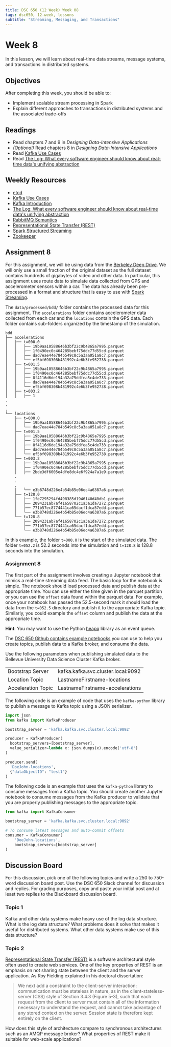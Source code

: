 ```yaml
---
title: DSC 650 (12 Week) Week 08
tags: dsc650, 12-week, lessons
subtitle: "Streaming, Messaging, and Transactions"
---
```


# Week 8

In this lesson, we will learn about real-time data streams, message systems, and transactions in distributed systems. 

## Objectives

After completing this week, you should be able to:

* Implement scalable stream processing in Spark
* Explain different approaches to transactions in distributed systems and the associated trade-offs

## Readings

* Read chapters 7 and 9 in *Designing Data-Intensive Applications*
* *(Optional)* Read chapters 8 in *Designing Data-Intensive Applications*
* Read [Kafka Use Cases][kafka-use-cases]
* Read [The Log: What every software engineer should know about real-time data's unifying abstraction][kafka-the-log]

## Weekly Resources

* [etcd][etcd]
* [Kafka Use Cases][kafka-use-cases]
* [Kafka Introduction][kafka-introduction]
* [The Log: What every software engineer should know about real-time data's unifying abstraction][kafka-the-log]
* [RabbitMQ Semantics][rabbitmq-semantics]
* [Representational State Transfer \(REST\)][fielding-rest]
* [Spark Structured Streaming][spark-structured-streaming]
* [Zookeeper][zookeeper]

## Assignment 8

For this assignment, we will be using data from the [Berkeley Deep Drive][berkeley-deepdrive]. We will only use a small fraction of the original dataset as the full dataset contains hundreds of gigabytes of video and other data. In particular, this assignment uses route data to simulate data collected from GPS and accelerometer sensors within a car. The data has already been pre-processed in a format and structure that is easy to use with [Spark Streaming][spark-structured-streaming]. 

The `data/processed/bdd/` folder contains the processed data for this assignment. The `accelerations` folder contains accelerometer data collected from each car and the `locations` contain the GPS data. Each folder contains sub-folders organized by the timestamp of the simulation. 

```shell
bdd
├── accelerations
│   ├── t=000.0
│   │   ├── 19b9aa10588646b3bf22c9b4865a7995.parquet
│   │   ├── 1f0490ec0c464285bebf75ddc77d55cd.parquet
│   │   ├── dad7eae44e784b549c8c5a3aa051a8c7.parquet
│   │   └── ef5bf698308b481992c4e6b3fe952738.parquet
│   ├── t=001.5
│   │   ├── 19b9aa10588646b3bf22c9b4865a7995.parquet
│   │   ├── 1f0490ec0c464285bebf75ddc77d55cd.parquet
│   │   ├── 8f4116d6de194a32a75ddfea5c4de733.parquet
│   │   ├── dad7eae44e784b549c8c5a3aa051a8c7.parquet
│   │   └── ef5bf698308b481992c4e6b3fe952738.parquet
│   ├── t=003.2
│   │   ├── 1
.
.
.
└── locations
    ├── t=000.0
    │   ├── 19b9aa10588646b3bf22c9b4865a7995.parquet
    │   └── dad7eae44e784b549c8c5a3aa051a8c7.parquet
    ├── t=001.5
    │   ├── 19b9aa10588646b3bf22c9b4865a7995.parquet
    │   ├── 1f0490ec0c464285bebf75ddc77d55cd.parquet
    │   ├── 8f4116d6de194a32a75ddfea5c4de733.parquet
    │   ├── dad7eae44e784b549c8c5a3aa051a8c7.parquet
    │   └── ef5bf698308b481992c4e6b3fe952738.parquet
    ├── t=003.2
    │   ├── 19b9aa10588646b3bf22c9b4865a7995.parquet
    │   ├── 1f0490ec0c464285bebf75ddc77d55cd.parquet
    │   ├── 2bde3df6005e4dfe8dc4e6f924a7a1e9.parquet
    .
    .
    .
    │   └── e3b8748d226e4b54b85e06ec4a6387a6.parquet
    ├── t=128.0
    │   ├── 1fe7295294fd498385d1946140d40db1.parquet
    │   ├── 2094231ab7af41658702c1a3a1da7272.parquet
    │   ├── 771b57ec8774441ca65dacf1dca57edd.parquet
    │   └── e3b8748d226e4b54b85e06ec4a6387a6.parquet
    └── t=128.8
        ├── 2094231ab7af41658702c1a3a1da7272.parquet
        ├── 771b57ec8774441ca65dacf1dca57edd.parquet
        └── e3b8748d226e4b54b85e06ec4a6387a6.parquet
```

In this example, the folder `t=000.0` is the start of the simulated data.  The folder `t=052.2` is 52.2 seconds into the simulation and `t=128.8` is 128.8 seconds into the simulation.

### Assignment 8

The first part of the assignment involves creating a Jupyter notebook that mimics a real-time streaming data feed. The basic loop for the notebook is simple.  The notebook should load processed data and publish data at the appropriate time. You can use either the time given in the parquet partition or you can use the `offset` data found within the parquet data. For example, once your notebook has passed the 52.5-second mark it should load the data from the `t=052.5` directory and publish it to the appropriate Kafka topic. Similarly, you could example the `offset` column and publish the data at the appropriate time. 

**Hint**: You may want to use the Python [heapq](https://docs.python.org/3/library/heapq.html) library as an event queue. 

The [DSC 650 Github contains example notebooks](https://github.com/bellevue-university/dsc650/tree/master/dsc650/assignments/assignment08) you can use to help you create topics, publish data to a Kafka broker, and consume the data. 


Use the following parameters when publishing simulated data to the Bellevue University Data Science Cluster Kafka broker. 

|                      |                                             |
| -------------------- | ------------------------------------------- |
| Bootstrap Server     | kafka.kafka.svc.cluster.local:9092          |
| Location Topic       | LastnameFirstname-locations                 |
| Acceleration Topic   | LastnameFirstname-accelerations             |

The following code is an example of code that uses the `kafka-python` library to publish a message to Kafka topic using a JSON serializer. 

```python
import json
from kafka import KafkaProducer

bootstrap_server = 'kafka.kafka.svc.cluster.local:9092'

producer = KafkaProducer(
  bootstrap_servers=[bootstrap_server],
  value_serializer=lambda x: json.dumps(x).encode('utf-8')
)

producer.send(
  'DoeJohn-locations', 
  {"dataObjectID": "test1"}
)
```

The following code is an example that uses the `kafka-python` library to consume messages from a Kafka topic. You should create another Jupyter notebook to consume messages from the Kafka producer to validate that you are properly publishing messages to the appropriate topic. 

```python
from kafka import KafkaConsumer

bootstrap_server = 'kafka.kafka.svc.cluster.local:9092'

# To consume latest messages and auto-commit offsets
consumer = KafkaConsumer(
    'DoeJohn-locations',
    bootstrap_servers=[bootstrap_server]
)
```

## Discussion Board

For this discussion, pick one of the following topics and write a 250 to 750-word discussion board post. Use the DSC 650 Slack channel for discussion and replies.  For grading purposes, copy and paste your initial post and at least two replies to the Blackboard discussion board. 

### Topic 1

Kafka and other data systems make heavy use of the log data structure. What is the log data structure? What problems does it solve that makes it useful for distributed systems.  What other data systems make use of this data structure? 
 
### Topic 2

[Representational State Transfer (REST)][fielding-rest] is a software architectural style often used to create web services. One of the key properties of REST is an emphasis on not sharing state between the client and the server application. As Roy Fielding explained in his doctoral dissertation: 

> We next add a constraint to the client-server interaction: communication must be stateless in nature, as in the client-stateless-server (CSS) style of Section 3.4.3 (Figure 5-3), such that each request from the client to server must contain all of the information necessary to understand the request, and cannot take advantage of any stored context on the server. Session state is therefore kept entirely on the client.

How does this style of architecture compare to synchronous architectures such as an AMQP message broker? What properties of REST make it suitable for web-scale applications? 

[berkeley-deepdrive]: https://bdd-data.berkeley.edu/
[etcd]: https://etcd.io/
[fielding-rest]: https://www.ics.uci.edu/~fielding/pubs/dissertation/rest_arch_style.htm
[kafka-the-log]: https://engineering.linkedin.com/distributed-systems/log-what-every-software-engineer-should-know-about-real-time-datas-unifying
[kafka-use-cases]: https://kafka.apache.org/uses
[kafka-introduction]: https://kafka.apache.org/intro
[rabbitmq-semantics]: https://www.rabbitmq.com/semantics.html]
[spark-structured-streaming]: http://spark.apache.org/docs/latest/structured-streaming-programming-guide.html
[zookeeper]: https://zookeeper.apache.org/
